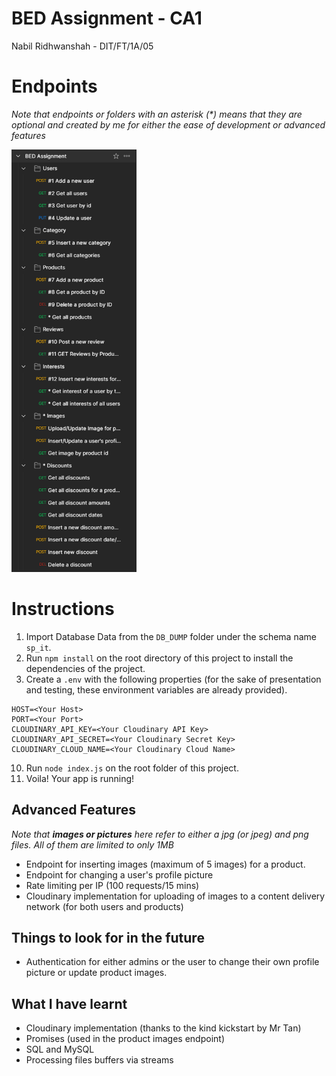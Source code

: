 <h1>BED Assignment - CA1</h1>
<p>Nabil Ridhwanshah - DIT/FT/1A/05</p>

# Endpoints
_Note that endpoints or folders with an asterisk (*) means that they are optional and created by me for either the ease of development or advanced features_

<img src="./FINAL_ENDPOINTS.png" width=200>

# Instructions
1. Import Database Data from the `DB_DUMP` folder under the schema name `sp_it`.
1. Run `npm install` on the root directory of this project to install the dependencies of the project.
2. Create a `.env` with the following properties (for the sake of presentation and testing, these environment variables are already provided).
```env
HOST=<Your Host>
PORT=<Your Port>
CLOUDINARY_API_KEY=<Your Cloudinary API Key>
CLOUDINARY_API_SECRET=<Your Cloudinary Secret Key>
CLOUDINARY_CLOUD_NAME=<Your Cloudinary Cloud Name>
```
10. Run `node index.js` on the root folder of this project.
11. Voila! Your app is running!

## Advanced Features
_Note that **images or pictures** here refer to either a jpg (or jpeg) and png files. All of them are limited to only 1MB_

- Endpoint for inserting images (maximum of 5 images) for a product.
- Endpoint for changing a user's profile picture
- Rate limiting per IP (100 requests/15 mins)
- Cloudinary implementation for uploading of images to a content delivery network (for both users and products)

## Things to look for in the future
- Authentication for either admins or the user to change their own profile picture or update product images.

## What I have learnt
- Cloudinary implementation (thanks to the kind kickstart by Mr Tan)
- Promises (used in the product images endpoint)
- SQL and MySQL
- Processing files buffers via streams